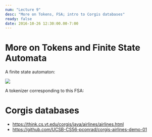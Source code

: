 ```yaml
---
num: "Lecture 9"
desc: "More on Tokens, FSA; intro to Corgis databases"
ready: false
date: 2016-10-26 12:30:00.00-7:00
---
```


# More on Tokens and Finite State Automata

A finite state automaton:

<img src="https://docs.google.com/drawings/d/1d1p1M9JS6Xkx7Ug0p86N3arTUZvk-NgIQo6QIj8ZJS0/pub?w=1212&amp;h=690">

A tokenizer corresponding to this FSA:



# Corgis databases

* <https://think.cs.vt.edu/corgis/java/airlines/airlines.html>
* <https://github.com/UCSB-CS56-pconrad/corgis-airlines-demo-01>

